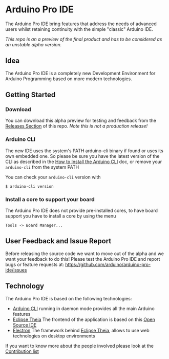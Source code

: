 # Arduino Pro IDE 
The Arduino Pro IDE bring features that address the needs of advanced users whilst retaining continuity with the simple "classic" Arduino IDE.

*This repo is an a preview of the final product and has to be considered as an unstable *alpha* version.*

## Idea
The Arduino Pro IDE is a completely new Development Environment for Arduino Programming based on more modern technologies. 

## Getting Started

### Download

You can download this alpha preview for testing and feedback from the [Releases Section](https://github.com/arduino/arduino-pro-ide/releases) of this repo. *Note this is not a production release!*

### Arduino CLI 

The new IDE uses the system's PATH arduino-cli binary if found or uses its own embedded one.
So please be sure you have the latest version of the CLI as described in the [How to Install the Arduino CLI](https://github.com/arduino/arduino-cli#how-to-install) doc,
or remove your `arduino-cli` from the system PATH

You can check your `arduino-cli` version with

```
$ arduino-cli version
```

### Install a core to support your board 
The Arduino Pro IDE does not provide pre-installed cores, to have board support you have to install a core by using the menu

    Tools -> Board Manager...

## User Feedback and Issue Report
Before releasing the source code we want to move out of the alpha and we want your feedback to do this! Please test the Arduino Pro IDE and report bugs or feature requests at: https://github.com/arduino/arduino-pro-ide/issues

## Technology
The Arduino Pro IDE is based on the following technologies:

* [Arduino CLI](https://github.com/arduino/arduino-cli)
 running in daemon mode provides all the main Arduino features
* [Eclipse Theia](https://github.com/eclipse-theia/theia)
The frontend of the application is based on this [Open Source IDE](https://theia-ide.org/) 
* [Electron](https://github.com/electron/electron)
The framework behind [Eclipse Theia](https://theia-ide.org/), allows to use web technologies on desktop environments

If you want to know more about the people involved please look at the [Contribution list](CONTRIBUTIONS.md)
